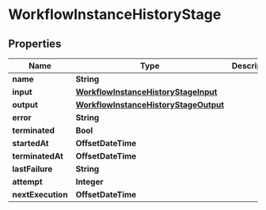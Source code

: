 

# WorkflowInstanceHistoryStage


## Properties

| Name | Type | Description | Notes |
|------------ | ------------- | ------------- | -------------|
|**name** | **String** |  |  |
|**input** | [**WorkflowInstanceHistoryStageInput**](WorkflowInstanceHistoryStageInput.md) |  |  |
|**output** | [**WorkflowInstanceHistoryStageOutput**](WorkflowInstanceHistoryStageOutput.md) |  |  [optional] |
|**error** | **String** |  |  [optional] |
|**terminated** | **Bool** |  |  |
|**startedAt** | **OffsetDateTime** |  |  |
|**terminatedAt** | **OffsetDateTime** |  |  [optional] |
|**lastFailure** | **String** |  |  [optional] |
|**attempt** | **Integer** |  |  |
|**nextExecution** | **OffsetDateTime** |  |  [optional] |



